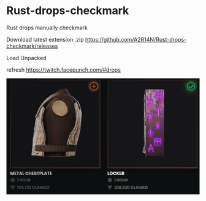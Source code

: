 # Rust-drops-checkmark

Rust drops manually checkmark

Download latest extension .zip https://github.com/A2R14N/Rust-drops-checkmark/releases

Load Unpacked

refresh https://twitch.facepunch.com/#drops

![Preview](https://github.com/A2R14N/Rust-drops-checkmark/blob/main/image.png)
